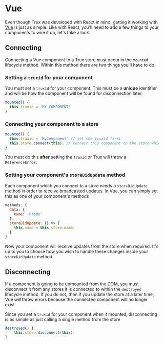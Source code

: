 # Vue

Even though Trux was developed with React in mind, getting it working with [Vue](https://vuejs.org/) is just as simple. Like with React, you'll need to add a few things to your components to wire it up, let's take a look.

## Connecting

Connecting a Vue component to a Trux store must occur in the `mounted` lifecycle method. Within this method there are two things you'll have to do.

### Setting a `truxid` for your component

You must set a `truxid` for your component. This must be a **unique** identifier and will be how the component will be found for disconnection later.

```js
mounted() {
  this.truxid = 'MY_COMPONENT'
}
```

### Connecting your component to a store

```js
mounted() {
  this.truxid = 'MyComponent' // set the truxid first
  this.store.connect(this); // connect this component to the store which should be passed in via props
}
```

You must do this **after** setting the `truxid` or Trux will throw a `ReferenceError`.

### Setting your component's `storeDidUpdate` method

Each component which you connect to a store needs a `storeDidUpdate` method in order to receive broadcasted updates. In Vue, you can simply set this as one of your component's methods

```js
methods: {
  data: {
    name: 'Frodo'
  },
  storeDidUpdate: () => {
    this.name = this.store.name;
  }
}
```

Now your component will receive updates from the store when required. It's up to you to choose how you wish to handle these changes inside your `storeDidUpdate` method.

## Disconnecting

If a component is going to be unmounted from the DOM, you must disconnect it from any stores it is connected to within the `destroyed` lifecycle method. If you do not, then if you update the store at a later time, Vue will throw errors because the connected component will no longer exist.

Since you set a `truxid` for your component when it mounted, disconnecting is as simple as just calling a single method from the store

```js
destroyed() {
    this.store.disconnect(this);
}
```



